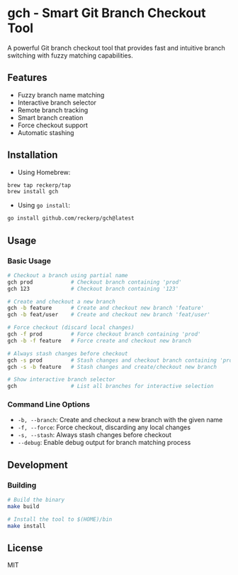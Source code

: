 # gch - Smart Git Branch Checkout Tool

A powerful Git branch checkout tool that provides fast and intuitive branch switching with fuzzy matching capabilities.

## Features

- Fuzzy branch name matching
- Interactive branch selector
- Remote branch tracking
- Smart branch creation
- Force checkout support
- Automatic stashing

## Installation

- Using Homebrew:

```sh
brew tap reckerp/tap
brew install gch
```

- Using `go install`:

```bash
go install github.com/reckerp/gch@latest
```

## Usage

### Basic Usage

```bash
# Checkout a branch using partial name
gch prod            # Checkout branch containing 'prod'
gch 123             # Checkout branch containing '123'

# Create and checkout a new branch
gch -b feature      # Create and checkout new branch 'feature'
gch -b feat/user    # Create and checkout new branch 'feat/user'

# Force checkout (discard local changes)
gch -f prod         # Force checkout branch containing 'prod'
gch -b -f feature   # Force create and checkout new branch

# Always stash changes before checkout
gch -s prod         # Stash changes and checkout branch containing 'prod'
gch -s -b feature   # Stash changes and create/checkout new branch

# Show interactive branch selector
gch                 # List all branches for interactive selection
```

### Command Line Options

- `-b, --branch`: Create and checkout a new branch with the given name
- `-f, --force`: Force checkout, discarding any local changes
- `-s, --stash`: Always stash changes before checkout
- `--debug`: Enable debug output for branch matching process

## Development

### Building

```bash
# Build the binary
make build

# Install the tool to $(HOME)/bin
make install
```

## License

MIT

